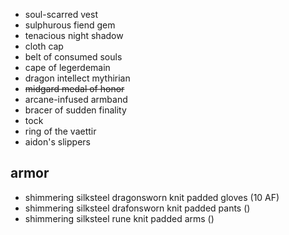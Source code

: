 + soul-scarred vest
+ sulphurous fiend gem
+ tenacious night shadow
+ cloth cap
+ belt of consumed souls
+ cape of legerdemain
+ dragon intellect mythirian
+ ~~midgard medal of honor~~
+ arcane-infused armband
+ bracer of sudden finality
+ tock
+ ring of the vaettir
+ aidon's slippers

## armor

+ shimmering silksteel dragonsworn knit padded gloves (10 AF)
+ shimmering silksteel drafonsworn knit padded pants  ()
+ shimmering silksteel rune knit padded arms          ()
